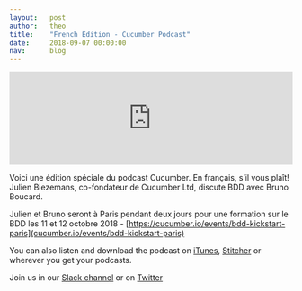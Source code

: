 ```yaml
---
layout:   post
author:   theo
title:    "French Edition - Cucumber Podcast"
date:     2018-09-07 00:00:00
nav:      blog
---
```

<iframe width="100%" height="166" scrolling="no" frameborder="no" allow="autoplay" src="https://w.soundcloud.com/player/?url=https%3A//api.soundcloud.com/tracks/496504419&color=%2300cc11&auto_play=false&hide_related=false&show_comments=true&show_user=true&show_reposts=false&show_teaser=true"></iframe>

Voici une édition spéciale du podcast Cucumber. En français, s’il vous plaît! Julien Biezemans, co-fondateur de Cucumber Ltd, discute BDD avec Bruno Boucard.

Julien et Bruno seront à Paris pendant deux jours pour une formation sur le BDD les 11 et 12 octobre 2018 - [https://cucumber.io/events/bdd-kickstart-paris](cucumber.io/events/bdd-kickstart-paris)

You can also listen and download the podcast on [iTunes](https://itunes.apple.com/gb/podcast/cucumber-podcast-rss/id1078896635), [Stitcher](http://www.stitcher.com/s?fid=81999&refid=stpr) or wherever you get your podcasts. 

Join us in our [Slack channel](https://cucumber.io/support#slack) or on [Twitter](https://twitter.com/cucumberbdd)

